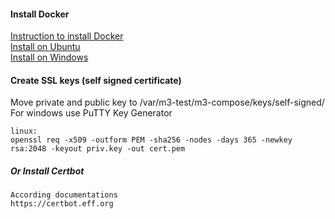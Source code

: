 #### Install Docker

<a href="https://docs.docker.com/engine/install/">Instruction to install Docker</a><br>
<a href="https://docs.docker.com/engine/install/ubuntu/">Install on Ubuntu</a><br>
<a href="https://www.docker.com/products/docker-desktop">Install on Windows</a>


#### Create SSL keys (self signed certificate)

Move private and public key to /var/m3-test/m3-compose/keys/self-signed/
For windows use PuTTY Key Generator

    linux:
    openssl req -x509 -outform PEM -sha256 -nodes -days 365 -newkey rsa:2048 -keyout priv.key -out cert.pem


##### Or Install Certbot

    According documentations
    https://certbot.eff.org
